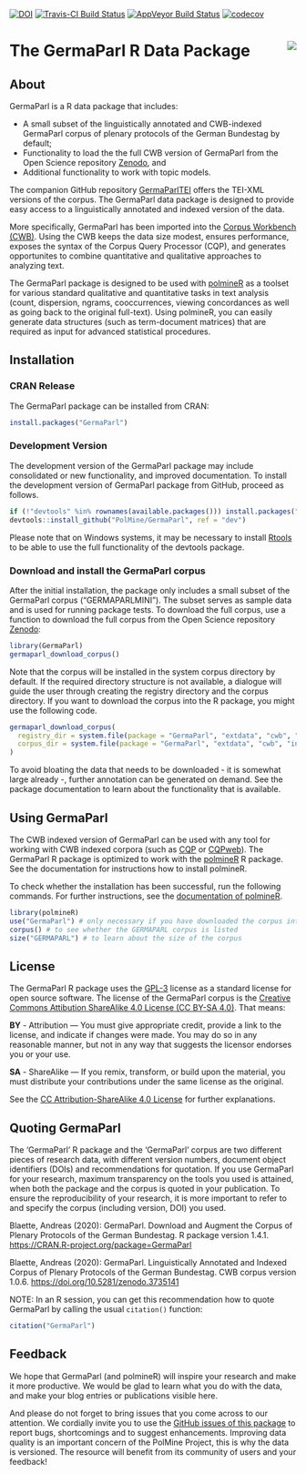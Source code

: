 
<!-- README.md is generated from README.Rmd. Please edit that file -->

[![DOI](https://zenodo.org/badge/141028057.svg)](https://zenodo.org/badge/latestdoi/141028057)
[![Travis-CI Build
Status](https://travis-ci.org/PolMine/GermaParl.svg?branch=master)](https://travis-ci.org/PolMine/GermaParl)
[![AppVeyor Build
Status](https://ci.appveyor.com/api/projects/status/github/PolMine/GermaParl?branch=master&svg=true)](https://ci.appveyor.com/project/PolMine/germaparl)
[![codecov](https://codecov.io/gh/PolMine/GermaParl/branch/master/graph/badge.svg)](https://codecov.io/gh/PolMine/GermaParl/branch/master)

# The GermaParl R Data Package <img src="https://raw.githubusercontent.com/PolMine/GermaParl/master/inst/sticker/hexsticker.png" align="right" />

## About

GermaParl is a R data package that includes:

  - A small subset of the linguistically annotated and CWB-indexed
    GermaParl corpus of plenary protocols of the German Bundestag by
    default;
  - Functionality to load the the full CWB version of GermaParl from the
    Open Science repository [Zenodo](https://zenodo.org/), and
  - Additional functionality to work with topic models.

The companion GitHub repository
[GermaParlTEI](https://github.com/PolMine/GermaParlTEI) offers the
TEI-XML versions of the corpus. The GermaParl data package is designed
to provide easy access to a linguistically annotated and indexed version
of the data.

More specifically, GermaParl has been imported into the [Corpus
Workbench (CWB)](http://cwb.sourceforge.net/). Using the CWB keeps the
data size modest, ensures performance, exposes the syntax of the Corpus
Query Processor (CQP), and generates opportunites to combine
quantitative and qualitative approaches to analyzing text.

The GermaParl package is designed to be used with
[polmineR](https://cran.r-project.org/package=polmineR) as a toolset for
various standard qualitative and quantitative tasks in text analysis
(count, dispersion, ngrams, cooccurrences, viewing concordances as well
as going back to the original full-text). Using polmineR, you can easily
generate data structures (such as term-document matrices) that are
required as input for advanced statistical procedures.

## Installation

### CRAN Release

The GermaParl package can be installed from CRAN:

``` r
install.packages("GermaParl")
```

### Development Version

The development version of the GermaParl package may include
consolidated or new functionality, and improved documentation. To
install the development version of GermaParl package from GitHub,
proceed as follows.

``` r
if (!"devtools" %in% rownames(available.packages())) install.packages("devtools")
devtools::install_github("PolMine/GermaParl", ref = "dev")
```

Please note that on Windows systems, it may be necessary to install
[Rtools](https://cran.r-project.org/bin/windows/Rtools/) to be able to
use the full functionality of the devtools package.

### Download and install the GermaParl corpus

After the initial installation, the package only includes a small subset
of the GermaParl corpus (“GERMAPARLMINI”). The subset serves as sample
data and is used for running package tests. To download the full corpus,
use a function to download the full corpus from the Open Science
repository [Zenodo](https://about.zenodo.org/):

``` r
library(GermaParl)
germaparl_download_corpus()
```

Note that the corpus will be installed in the system corpus directory by
default. If the required directory structure is not available, a
dialogue will guide the user through creating the registry directory and
the corpus directory. If you want to download the corpus into the R
package, you might use the following code.

``` r
germaparl_download_corpus(
  registry_dir = system.file(package = "GermaParl", "extdata", "cwb", "registry"),
  corpus_dir = system.file(package = "GermaParl", "extdata", "cwb", "indexed_corpora")
)
```

To avoid bloating the data that needs to be downloaded - it is somewhat
large already -, further annotation can be generated on demand. See the
package documentation to learn about the functionality that is
available.

## Using GermaParl

The CWB indexed version of GermaParl can be used with any tool for
working with CWB indexed corpora (such as
[CQP](http://cwb.sourceforge.net/) or
[CQPweb](http://cwb.sourceforge.net/cqpweb.php)). The GermaParl R
package is optimized to work with the
[polmineR](https://github.com/PolMine/polmineR) R package. See the
documentation for instructions how to install polmineR.

To check whether the installation has been successful, run the following
commands. For further instructions, see the [documentation of
polmineR](https://polmine.github.io/polmineR/).

``` r
library(polmineR)
use("GermaParl") # only necessary if you have downloaded the corpus into GermaParl package
corpus() # to see whether the GERMAPARL corpus is listed
size("GERMAPARL") # to learn about the size of the corpus
```

## License

The GermaParl R package uses the
[GPL-3](https://www.gnu.org/licenses/gpl-3.0.en.html) license as a
standard license for open source software. The license of the GermaParl
corpus is the [Creative Commons Attibution ShareAlike 4.0 License (CC
BY-SA 4.0)](https://creativecommons.org/licenses/by-sa/4.0/). That
means:

**BY** - Attribution — You must give appropriate credit, provide a link
to the license, and indicate if changes were made. You may do so in any
reasonable manner, but not in any way that suggests the licensor
endorses you or your use.

**SA** - ShareAlike — If you remix, transform, or build upon the
material, you must distribute your contributions under the same license
as the original.

See the [CC Attribution-ShareAlike 4.0
License](https://creativecommons.org/licenses/by-sa/4.0/) for further
explanations.

## Quoting GermaParl

The ‘GermaParl’ R package and the ‘GermaParl’ corpus are two different
pieces of research data, with different version numbers, document object
identifiers (DOIs) and recommendations for quotation. If you use
GermaParl for your research, maximum transparency on the tools you used
is attained, when both the package and the corpus is quoted in your
publication. To ensure the reproducibility of your research, it is more
important to refer to and specify the corpus (including version, DOI)
you used.

Blaette, Andreas (2020): GermaParl. Download and Augment the Corpus of
Plenary Protocols of the German Bundestag. R package version 1.4.1.
<https://CRAN.R-project.org/package=GermaParl>

Blaette, Andreas (2020): GermaParl. Linguistically Annotated and Indexed
Corpus of Plenary Protocols of the German Bundestag. CWB corpus version
1.0.6. <https://doi.org/10.5281/zenodo.3735141>

NOTE: In an R session, you can get this recommendation how to quote
GermaParl by calling the usual `citation()` function:

``` r
citation("GermaParl")
```

## Feedback

We hope that GermaParl (and polmineR) will inspire your research and
make it more productive. We would be glad to learn what you do with the
data, and make your blog entries or publications visible here.

And please do not forget to bring issues that you come across to our
attention. We cordially invite you to use the [GitHub issues of this
package](https://github.com/PolMine/GermaParl/issues) to report bugs,
shortcomings and to suggest enhancements. Improving data quality is an
important concern of the PolMine Project, this is why the data is
versioned. The resource will benefit from its community of users and
your feedback\!
